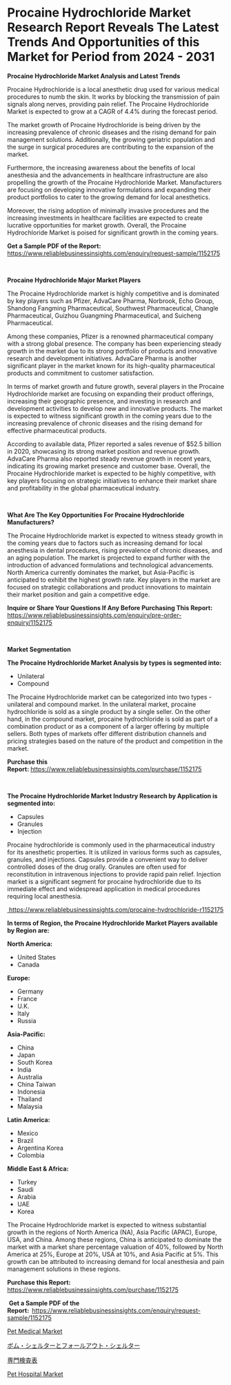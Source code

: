 <p><h1>Procaine Hydrochloride Market Research Report Reveals The Latest Trends And Opportunities of this Market for Period from 2024 - 2031</h1></p><p><strong>Procaine Hydrochloride Market Analysis and Latest Trends</strong></p>
<p><p>Procaine Hydrochloride is a local anesthetic drug used for various medical procedures to numb the skin. It works by blocking the transmission of pain signals along nerves, providing pain relief. The Procaine Hydrochloride Market is expected to grow at a CAGR of 4.4% during the forecast period. </p><p>The market growth of Procaine Hydrochloride is being driven by the increasing prevalence of chronic diseases and the rising demand for pain management solutions. Additionally, the growing geriatric population and the surge in surgical procedures are contributing to the expansion of the market. </p><p>Furthermore, the increasing awareness about the benefits of local anesthesia and the advancements in healthcare infrastructure are also propelling the growth of the Procaine Hydrochloride Market. Manufacturers are focusing on developing innovative formulations and expanding their product portfolios to cater to the growing demand for local anesthetics. </p><p>Moreover, the rising adoption of minimally invasive procedures and the increasing investments in healthcare facilities are expected to create lucrative opportunities for market growth. Overall, the Procaine Hydrochloride Market is poised for significant growth in the coming years.</p></p>
<p><strong>Get a Sample PDF of the Report:&nbsp;</strong> <a href="https://www.reliablebusinessinsights.com/enquiry/request-sample/1152175">https://www.reliablebusinessinsights.com/enquiry/request-sample/1152175</a></p>
<p>&nbsp;</p>
<p><strong>Procaine Hydrochloride Major Market Players</strong></p>
<p><p>The Procaine Hydrochloride market is highly competitive and is dominated by key players such as Pfizer, AdvaCare Pharma, Norbrook, Echo Group, Shandong Fangming Pharmaceutical, Southwest Pharmaceutical, Changle Pharmaceutical, Guizhou Guangming Pharmaceutical, and Suicheng Pharmaceutical. </p><p>Among these companies, Pfizer is a renowned pharmaceutical company with a strong global presence. The company has been experiencing steady growth in the market due to its strong portfolio of products and innovative research and development initiatives. AdvaCare Pharma is another significant player in the market known for its high-quality pharmaceutical products and commitment to customer satisfaction. </p><p>In terms of market growth and future growth, several players in the Procaine Hydrochloride market are focusing on expanding their product offerings, increasing their geographic presence, and investing in research and development activities to develop new and innovative products. The market is expected to witness significant growth in the coming years due to the increasing prevalence of chronic diseases and the rising demand for effective pharmaceutical products.</p><p>According to available data, Pfizer reported a sales revenue of $52.5 billion in 2020, showcasing its strong market position and revenue growth. AdvaCare Pharma also reported steady revenue growth in recent years, indicating its growing market presence and customer base. Overall, the Procaine Hydrochloride market is expected to be highly competitive, with key players focusing on strategic initiatives to enhance their market share and profitability in the global pharmaceutical industry.</p></p>
<p>&nbsp;</p>
<p><strong>What Are The Key Opportunities For Procaine Hydrochloride Manufacturers?</strong></p>
<p><p>The Procaine Hydrochloride market is expected to witness steady growth in the coming years due to factors such as increasing demand for local anesthesia in dental procedures, rising prevalence of chronic diseases, and an aging population. The market is projected to expand further with the introduction of advanced formulations and technological advancements. North America currently dominates the market, but Asia-Pacific is anticipated to exhibit the highest growth rate. Key players in the market are focused on strategic collaborations and product innovations to maintain their market position and gain a competitive edge.</p></p>
<p><strong>Inquire or Share Your Questions If Any Before Purchasing This Report:</strong> <a href="https://www.reliablebusinessinsights.com/enquiry/pre-order-enquiry/1152175">https://www.reliablebusinessinsights.com/enquiry/pre-order-enquiry/1152175</a></p>
<p>&nbsp;</p>
<p><strong>Market Segmentation</strong></p>
<p><strong>The Procaine Hydrochloride Market Analysis by types is segmented into:</strong></p>
<p><ul><li>Unilateral</li><li>Compound</li></ul></p>
<p><p>The Procaine Hydrochloride market can be categorized into two types - unilateral and compound market. In the unilateral market, procaine hydrochloride is sold as a single product by a single seller. On the other hand, in the compound market, procaine hydrochloride is sold as part of a combination product or as a component of a larger offering by multiple sellers. Both types of markets offer different distribution channels and pricing strategies based on the nature of the product and competition in the market.</p></p>
<p><strong>Purchase this Report:&nbsp;</strong><a href="https://www.reliablebusinessinsights.com/purchase/1152175">https://www.reliablebusinessinsights.com/purchase/1152175</a></p>
<p>&nbsp;</p>
<p><strong>The Procaine Hydrochloride Market Industry Research by Application is segmented into:</strong></p>
<p><ul><li>Capsules</li><li>Granules</li><li>Injection</li></ul></p>
<p><p>Procaine hydrochloride is commonly used in the pharmaceutical industry for its anesthetic properties. It is utilized in various forms such as capsules, granules, and injections. Capsules provide a convenient way to deliver controlled doses of the drug orally. Granules are often used for reconstitution in intravenous injections to provide rapid pain relief. Injection market is a significant segment for procaine hydrochloride due to its immediate effect and widespread application in medical procedures requiring local anesthesia.</p></p>
<p><a href="https://www.reliablebusinessinsights.com/procaine-hydrochloride-r1152175">&nbsp;https://www.reliablebusinessinsights.com/procaine-hydrochloride-r1152175</a></p>
<p><strong>In terms of Region, the Procaine Hydrochloride Market Players available by Region are:</strong></p>
<p>
    <p> <strong> North America: </strong>
        <ul>
            <li>United States</li>
            <li>Canada</li>
        </ul>
        </p> 
    <p> <strong> Europe: </strong>
        <ul>
            <li>Germany</li>
            <li>France</li>
            <li>U.K.</li>
            <li>Italy</li>
            <li>Russia</li>
        </ul>
        </p> 
    <p> <strong> Asia-Pacific: </strong>
        <ul>
            <li>China</li>
            <li>Japan</li>
            <li>South Korea</li>
            <li>India</li>
            <li>Australia</li>
            <li>China Taiwan</li>
            <li>Indonesia</li>
            <li>Thailand</li>
            <li>Malaysia</li>
        </ul>
        </p> 
    <p> <strong> Latin America: </strong>
        <ul>
            <li>Mexico</li>
            <li>Brazil</li>
            <li>Argentina Korea</li>
            <li>Colombia</li>
        </ul>
        </p> 
    <p> <strong> Middle East & Africa: </strong>
        <ul>
            <li>Turkey</li>
            <li>Saudi</li>
            <li>Arabia</li>
            <li>UAE</li>
            <li>Korea</li>
        </ul>
    </p>
    </p>
<p><p>The Procaine Hydrochloride market is expected to witness substantial growth in the regions of North America (NA), Asia Pacific (APAC), Europe, USA, and China. Among these regions, China is anticipated to dominate the market with a market share percentage valuation of 40%, followed by North America at 25%, Europe at 20%, USA at 10%, and Asia Pacific at 5%. This growth can be attributed to increasing demand for local anesthesia and pain management solutions in these regions.</p></p>
<p><strong>Purchase this Report: </strong><a href="https://www.reliablebusinessinsights.com/purchase/1152175">https://www.reliablebusinessinsights.com/purchase/1152175</a></p>
<p>&nbsp;<strong>Get a Sample PDF of the Report:&nbsp;&nbsp;</strong><a href="https://www.reliablebusinessinsights.com/enquiry/request-sample/1152175">https://www.reliablebusinessinsights.com/enquiry/request-sample/1152175</a></p>
<p><strong></strong></p>
<p><p><a href="https://github.com/anggakarna133/Market-Research-Report-List-1/blob/main/pet-medical-market.md">Pet Medical Market</a></p><p><a href="https://github.com/deonnorth8/Market-Research-Report-List-2/blob/main/6004515178350.md">ボム・シェルターとフォールアウト・シェルター</a></p><p><a href="https://github.com/LizaHeller2023/Market-Research-Report-List-1/blob/main/1554122178351.md">専門検査表</a></p><p><a href="https://github.com/sleepman642/Market-Research-Report-List-1/blob/main/pet-hospital-market.md">Pet Hospital Market</a></p></p>
